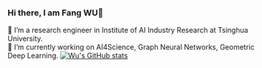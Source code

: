 ### Hi there, I am Fang WU👋

<!--
**smiles724/smiles724** is a ✨ _special_ ✨ repository because its `README.md` (this file) appears on your GitHub profile.

Here are some ideas to get you started:

- 🔭 I’m currently working on ...
- 🌱 I’m currently learning ...
- 👯 I’m looking to collaborate on ...
- 🤔 I’m looking for help with ...
- 💬 Ask me about ...
- 📫 How to reach me: ...
- 😄 Pronouns: ...
- ⚡ Fun fact: ...
-->
🌱 I’m a research engineer in Institute of AI Industry Research at Tsinghua University.     
🔭 I’m currently working on AI4Science, Graph Neural Networks, Geometric Deep Learning. 
[![Wu's GitHub stats](https://github-readme-stats.vercel.app/api?username=smiles724)](https://github.com/anuraghazra/github-readme-stats)
